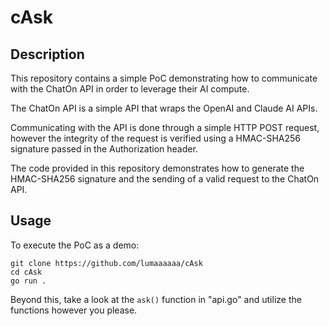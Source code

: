 # cAsk 
## Description
This repository contains a simple PoC demonstrating how to communicate with the ChatOn API in order to leverage their 
AI compute.

The ChatOn API is a simple API that wraps the OpenAI and Claude AI APIs. 

Communicating with the API is done through a simple HTTP POST request, however the integrity of the request is verified
using a HMAC-SHA256 signature passed in the Authorization header.

The code provided in this repository demonstrates how to generate the HMAC-SHA256 signature and the sending of a valid
request to the ChatOn API.

## Usage
To execute the PoC as a demo:
```shell
git clone https://github.com/lumaaaaaa/cAsk
cd cAsk
go run .
```

Beyond this, take a look at the `ask()` function in "api.go" and utilize the functions however you please.
